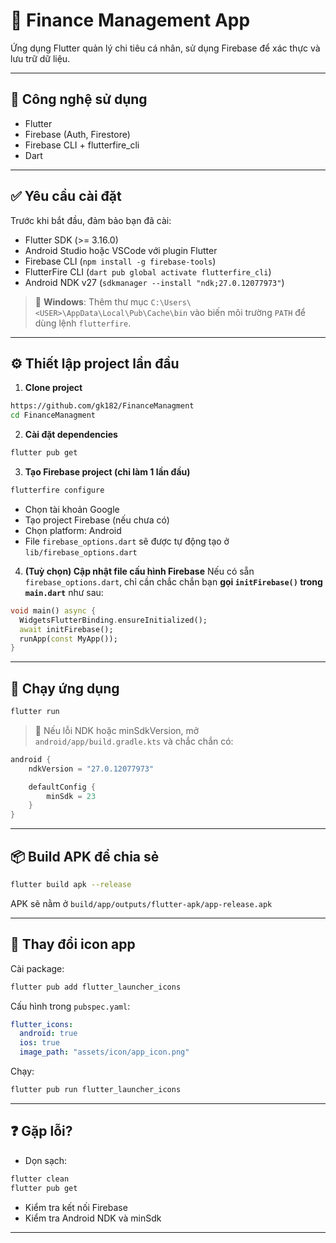 # 📱 Finance Management App

Ứng dụng Flutter quản lý chi tiêu cá nhân, sử dụng Firebase để xác thực và lưu trữ dữ liệu.

---

## 🚀 Công nghệ sử dụng

- Flutter
- Firebase (Auth, Firestore)
- Firebase CLI + flutterfire_cli
- Dart

---

## ✅ Yêu cầu cài đặt

Trước khi bắt đầu, đảm bảo bạn đã cài:

- Flutter SDK (>= 3.16.0)
- Android Studio hoặc VSCode với plugin Flutter
- Firebase CLI (`npm install -g firebase-tools`)
- FlutterFire CLI (`dart pub global activate flutterfire_cli`)
- Android NDK v27 (`sdkmanager --install "ndk;27.0.12077973"`)

> 📌 **Windows**: Thêm thư mục `C:\Users\<USER>\AppData\Local\Pub\Cache\bin` vào biến môi trường `PATH` để dùng lệnh `flutterfire`.

---

## ⚙️ Thiết lập project lần đầu

1. **Clone project**
```bash
https://github.com/gk182/FinanceManagment
cd FinanceManagment
```

2. **Cài đặt dependencies**
```bash
flutter pub get
```

3. **Tạo Firebase project (chỉ làm 1 lần đầu)**
```bash
flutterfire configure
```
- Chọn tài khoản Google
- Tạo project Firebase (nếu chưa có)
- Chọn platform: Android
- File `firebase_options.dart` sẽ được tự động tạo ở `lib/firebase_options.dart`

4. **(Tuỳ chọn) Cập nhật file cấu hình Firebase**
Nếu có sẵn `firebase_options.dart`, chỉ cần chắc chắn bạn **gọi `initFirebase()` trong `main.dart`** như sau:

```dart
void main() async {
  WidgetsFlutterBinding.ensureInitialized();
  await initFirebase();
  runApp(const MyApp());
}
```

---

## 📱 Chạy ứng dụng

```bash
flutter run
```

> 🐞 Nếu lỗi NDK hoặc minSdkVersion, mở `android/app/build.gradle.kts` và chắc chắn có:

```kotlin
android {
    ndkVersion = "27.0.12077973"

    defaultConfig {
        minSdk = 23
    }
}
```


---

## 📦 Build APK để chia sẻ

```bash
flutter build apk --release
```

APK sẽ nằm ở `build/app/outputs/flutter-apk/app-release.apk`

---

## 📸 Thay đổi icon app

Cài package:

```bash
flutter pub add flutter_launcher_icons
```

Cấu hình trong `pubspec.yaml`:

```yaml
flutter_icons:
  android: true
  ios: true
  image_path: "assets/icon/app_icon.png"
```

Chạy:

```bash
flutter pub run flutter_launcher_icons
```

---

## ❓ Gặp lỗi?

- Dọn sạch:
```bash
flutter clean
flutter pub get
```
- Kiểm tra kết nối Firebase
- Kiểm tra Android NDK và minSdk

---

